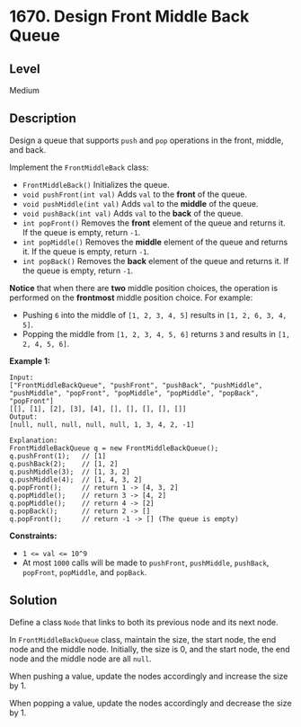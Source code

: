 # 1670. Design Front Middle Back Queue
## Level
Medium

## Description
Design a queue that supports `push` and `pop` operations in the front, middle, and back.

Implement the `FrontMiddleBack` class:

* `FrontMiddleBack()` Initializes the queue.
* `void pushFront(int val)` Adds `val` to the **front** of the queue.
* `void pushMiddle(int val)` Adds `val` to the **middle** of the queue.
* `void pushBack(int val)` Adds `val` to the **back** of the queue.
* `int popFront()` Removes the **front** element of the queue and returns it. If the queue is empty, return `-1`.
* `int popMiddle()` Removes the **middle** element of the queue and returns it. If the queue is empty, return `-1`.
* `int popBack()` Removes the **back** element of the queue and returns it. If the queue is empty, return `-1`.

**Notice** that when there are **two** middle position choices, the operation is performed on the **frontmost** middle position choice. For example:

* Pushing `6` into the middle of `[1, 2, 3, 4, 5]` results in `[1, 2, 6, 3, 4, 5]`.
* Popping the middle from `[1, 2, 3, 4, 5, 6]` returns `3` and results in `[1, 2, 4, 5, 6]`.

**Example 1:**
```
Input:
["FrontMiddleBackQueue", "pushFront", "pushBack", "pushMiddle", "pushMiddle", "popFront", "popMiddle", "popMiddle", "popBack", "popFront"]
[[], [1], [2], [3], [4], [], [], [], [], []]
Output:
[null, null, null, null, null, 1, 3, 4, 2, -1]

Explanation:
FrontMiddleBackQueue q = new FrontMiddleBackQueue();
q.pushFront(1);   // [1]
q.pushBack(2);    // [1, 2]
q.pushMiddle(3);  // [1, 3, 2]
q.pushMiddle(4);  // [1, 4, 3, 2]
q.popFront();     // return 1 -> [4, 3, 2]
q.popMiddle();    // return 3 -> [4, 2]
q.popMiddle();    // return 4 -> [2]
q.popBack();      // return 2 -> []
q.popFront();     // return -1 -> [] (The queue is empty)
```

**Constraints:**

* `1 <= val <= 10^9`
* At most `1000` calls will be made to `pushFront`, `pushMiddle`, `pushBack`, `popFront`, `popMiddle`, and `popBack`.

## Solution
Define a class `Node` that links to both its previous node and its next node.

In `FrontMiddleBackQueue` class, maintain the size, the start node, the end node and the middle node. Initially, the size is 0, and the start node, the end node and the middle node are all `null`.

When pushing a value, update the nodes accordingly and increase the size by 1.

When popping a value, update the nodes accordingly and decrease the size by 1.
